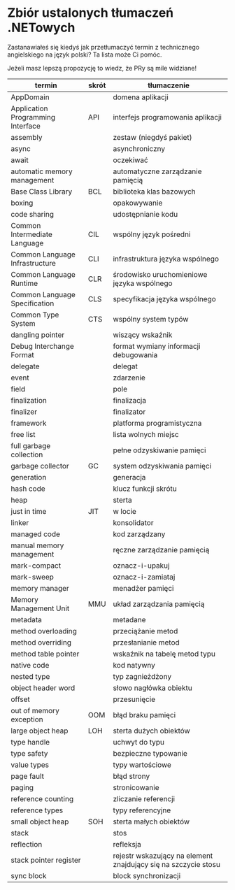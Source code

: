 # Zbiór ustalonych tłumaczeń .NETowych

Zastanawiałeś się kiedyś jak przetłumaczyć termin z technicznego angielskiego na język polski? Ta lista może Ci pomóc. 

Jeżeli masz lepszą propozycję to wiedz, że PRy są mile widziane!


| termin | skrót | tłumaczenie |
| ------ | ----- | ----------- |
| AppDomain | | domena aplikacji |
| Application Programming Interface | API | interfejs programowania aplikacji |
| assembly | | zestaw (niegdyś pakiet) |
| async | | asynchroniczny |
| await | | oczekiwać |
| automatic memory management | | automatyczne zarządzanie pamięcią |
| Base Class Library | BCL | biblioteka klas bazowych |
| boxing | | opakowywanie |
| code sharing | | udostępnianie kodu |
| Common Intermediate Language | CIL | wspólny język pośredni |
| Common Language Infrastructure | CLI | infrastruktura języka wspólnego |
| Common Language Runtime | CLR | środowisko uruchomieniowe języka wspólnego |
| Common Language Specification | CLS | specyfikacja języka wspólnego |
| Common Type System | CTS | wspólny system typów |
| dangling pointer | | wiszący wskaźnik |
| Debug Interchange Format | | format wymiany informacji debugowania |
| delegate | | delegat |
| event | | zdarzenie |
| field | | pole |
| finalization | | finalizacja |
| finalizer | | finalizator |
| framework | | platforma programistyczna |
| free list | | lista wolnych miejsc |
| full garbage collection | | pełne odzyskiwanie pamięci |
| garbage collector | GC | system odzyskiwania pamięci |
| generation | | generacja |
| hash code | | klucz funkcji skrótu |
| heap | | sterta |
| just in time | JIT | w locie |
| linker | | konsolidator |
| managed code | | kod zarządzany |
| manual memory management | | ręczne zarządzanie pamięcią |
| mark-compact | | oznacz-i-upakuj |
| mark-sweep | | oznacz-i-zamiataj |
| memory manager | | menadżer pamięci |
| Memory Management Unit | MMU | układ zarządzania pamięcią |
| metadata | | metadane |
| method overloading | | przeciążanie metod |
| method overriding | | przesłanianie metod |
| method table pointer | | wskaźnik na tabelę metod typu |
| native code | | kod natywny |
| nested type | | typ zagnieżdżony |
| object header word | | słowo nagłówka obiektu |
| offset | | przesunięcie |
| out of memory exception | OOM | błąd braku pamięci |
| large object heap | LOH | sterta dużych obiektów |
| type handle | | uchwyt do typu |
| type safety | | bezpieczne typowanie |
| value types | | typy wartościowe |
| page fault | | błąd strony |
| paging | | stronicowanie |
| reference counting | | zliczanie referencji |
| reference types | | typy referencyjne |
| small object heap | SOH | sterta małych obiektów |
| stack | | stos |
| reflection | | refleksja |
| stack pointer register | | rejestr wskazujący na element znajdujący się na szczycie stosu |
|sync block | | block synchronizacji |
